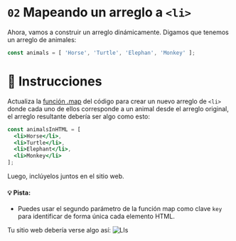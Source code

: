 # `02` Mapeando un arreglo a `<li>`

Ahora, vamos a construir un arreglo dinámicamente. Digamos que tenemos un arreglo de animales:

```js
const animals = [ 'Horse', 'Turtle', 'Elephan', 'Monkey' ];
```

# :speech_balloon: Instrucciones

Actualiza la [función .map](https://medium.com/poka-techblog/simplify-your-javascript-use-map-reduce-and-filter-bd02c593cc2d) del código para crear un nuevo arreglo de `<li>` donde cada uno de ellos corresponde a un animal desde el arreglo original, el arreglo resultante debería ser algo como esto:

```jsx
const animalsInHTML = [
  <li>Horse</li>,
  <li>Turtle</li>,
  <li>Elephant</li>,
  <li>Monkey</li>
];
```

Luego, inclúyelos juntos en el sitio web.

#### :bulb: Pista:

- Puedes usar el segundo parámetro de la función map como clave `key` para identificar de forma única cada elemento HTML.

Tu sitio web debería verse algo así: ![LIs](https://ucarecdn.com/773cea7c-acab-46f2-b8af-d03911bbfe24/)
